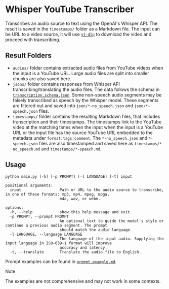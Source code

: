 # Whisper YouTube Transcriber

Transcribes an audio source to text using the OpenAI's Whisper API. The result is saved in the `timestamps/` folder as a
Markdown file. The input can be URL to a video source, it will use [`yt-dlp`](https://github.com/yt-dlp/yt-dlp) to download the video and proceed with transcribing.

## Result Folders

- `audios/` folder contains extracted audio files from YouTube videos when the input is a YouTube URL. Large audio files are split into smaller chunks are also saved here.
- `jsons/` folder contains responses from Whisper API transcribing/translating the audio files. The data follows the schema in [`transcription.schema.json`](https://github.com/tunaflsh/whisper-youtube-transcriber/blob/main/transcription.example.json). Some non-speech audio segments may be falsely transcribed as speech by the Whisper model. These segments are filtered out and saved into `json/*-no_speech.json` and `json/*-speech.json` files.
- `timestamps/` folder contains the resulting Markdown files, that includes transcription and their timestamps. The timestamps link to the YouTube video at the matching times when the input when the input is a YouTube URL or the input file has the source YouTube URL embedded to the metadata under `format:tags:comment`. The `*-no_speech.json` and `*-speech.json` files are also timestamped and saved here as `timestamps/*-no_speech.md` and `timestamps/*-speech.md`.

## Usage

```
python main.py [-h] [-p PROMPT] [-l LANGUAGE] [-t] input

positional arguments:
  input                 Path or URL to the audio source to transcribe, in one of these formats: mp3, mp4, mpeg, mpga,
                        m4a, wav, or webm.

options:
  -h, --help            show this help message and exit
  -p PROMPT, --prompt PROMPT
                        An optional text to guide the model's style or continue a previous audio segment. The prompt
                        should match the audio language.
  -l LANGUAGE, --language LANGUAGE
                        The language of the input audio. Supplying the input language in ISO-639-1 format will improve
                        accuracy and latency.
  -t, --translate       Translate the audio file to English.
```

Prompt examples can be found in [`prompt.example.md`](https://github.com/tunaflsh/whisper-youtube-transcriber/blob/main/prompt.example.md).
> [!NOTE]
> The examples are not comprehensive and may not work in some contexts.

